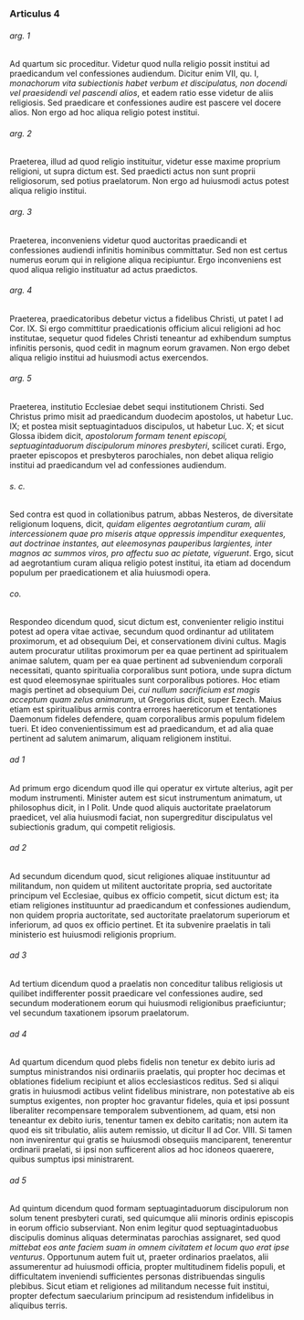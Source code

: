 ### Articulus 4

###### arg. 1
Ad quartum sic proceditur. Videtur quod nulla religio possit institui ad praedicandum vel confessiones audiendum. Dicitur enim VII, qu. I, *monachorum vita subiectionis habet verbum et discipulatus, non docendi vel praesidendi vel pascendi alios*, et eadem ratio esse videtur de aliis religiosis. Sed praedicare et confessiones audire est pascere vel docere alios. Non ergo ad hoc aliqua religio potest institui.

###### arg. 2
Praeterea, illud ad quod religio instituitur, videtur esse maxime proprium religioni, ut supra dictum est. Sed praedicti actus non sunt proprii religiosorum, sed potius praelatorum. Non ergo ad huiusmodi actus potest aliqua religio institui.

###### arg. 3
Praeterea, inconveniens videtur quod auctoritas praedicandi et confessiones audiendi infinitis hominibus committatur. Sed non est certus numerus eorum qui in religione aliqua recipiuntur. Ergo inconveniens est quod aliqua religio instituatur ad actus praedictos.

###### arg. 4
Praeterea, praedicatoribus debetur victus a fidelibus Christi, ut patet I ad Cor. IX. Si ergo committitur praedicationis officium alicui religioni ad hoc institutae, sequetur quod fideles Christi teneantur ad exhibendum sumptus infinitis personis, quod cedit in magnum eorum gravamen. Non ergo debet aliqua religio institui ad huiusmodi actus exercendos.

###### arg. 5
Praeterea, institutio Ecclesiae debet sequi institutionem Christi. Sed Christus primo misit ad praedicandum duodecim apostolos, ut habetur Luc. IX; et postea misit septuagintaduos discipulos, ut habetur Luc. X; et sicut Glossa ibidem dicit, *apostolorum formam tenent episcopi, septuagintaduorum discipulorum minores presbyteri*, scilicet curati. Ergo, praeter episcopos et presbyteros parochiales, non debet aliqua religio institui ad praedicandum vel ad confessiones audiendum.

###### s. c.
Sed contra est quod in collationibus patrum, abbas Nesteros, de diversitate religionum loquens, dicit, *quidam eligentes aegrotantium curam, alii intercessionem quae pro miseris atque oppressis impenditur exequentes, aut doctrinae instantes, aut eleemosynas pauperibus largientes, inter magnos ac summos viros, pro affectu suo ac pietate, viguerunt*. Ergo, sicut ad aegrotantium curam aliqua religio potest institui, ita etiam ad docendum populum per praedicationem et alia huiusmodi opera.

###### co.
Respondeo dicendum quod, sicut dictum est, convenienter religio institui potest ad opera vitae activae, secundum quod ordinantur ad utilitatem proximorum, et ad obsequium Dei, et conservationem divini cultus. Magis autem procuratur utilitas proximorum per ea quae pertinent ad spiritualem animae salutem, quam per ea quae pertinent ad subveniendum corporali necessitati, quanto spiritualia corporalibus sunt potiora, unde supra dictum est quod eleemosynae spirituales sunt corporalibus potiores. Hoc etiam magis pertinet ad obsequium Dei, *cui nullum sacrificium est magis acceptum quam zelus animarum*, ut Gregorius dicit, super Ezech. Maius etiam est spiritualibus armis contra errores haereticorum et tentationes Daemonum fideles defendere, quam corporalibus armis populum fidelem tueri. Et ideo convenientissimum est ad praedicandum, et ad alia quae pertinent ad salutem animarum, aliquam religionem institui.

###### ad 1
Ad primum ergo dicendum quod ille qui operatur ex virtute alterius, agit per modum instrumenti. Minister autem est sicut instrumentum animatum, ut philosophus dicit, in I Polit. Unde quod aliquis auctoritate praelatorum praedicet, vel alia huiusmodi faciat, non supergreditur discipulatus vel subiectionis gradum, qui competit religiosis.

###### ad 2
Ad secundum dicendum quod, sicut religiones aliquae instituuntur ad militandum, non quidem ut militent auctoritate propria, sed auctoritate principum vel Ecclesiae, quibus ex officio competit, sicut dictum est; ita etiam religiones instituuntur ad praedicandum et confessiones audiendum, non quidem propria auctoritate, sed auctoritate praelatorum superiorum et inferiorum, ad quos ex officio pertinet. Et ita subvenire praelatis in tali ministerio est huiusmodi religionis proprium.

###### ad 3
Ad tertium dicendum quod a praelatis non conceditur talibus religiosis ut quilibet indifferenter possit praedicare vel confessiones audire, sed secundum moderationem eorum qui huiusmodi religionibus praeficiuntur; vel secundum taxationem ipsorum praelatorum.

###### ad 4
Ad quartum dicendum quod plebs fidelis non tenetur ex debito iuris ad sumptus ministrandos nisi ordinariis praelatis, qui propter hoc decimas et oblationes fidelium recipiunt et alios ecclesiasticos reditus. Sed si aliqui gratis in huiusmodi actibus velint fidelibus ministrare, non potestative ab eis sumptus exigentes, non propter hoc gravantur fideles, quia et ipsi possunt liberaliter recompensare temporalem subventionem, ad quam, etsi non teneantur ex debito iuris, tenentur tamen ex debito caritatis; non autem ita quod eis sit tribulatio, aliis autem remissio, ut dicitur II ad Cor. VIII. Si tamen non invenirentur qui gratis se huiusmodi obsequiis manciparent, tenerentur ordinarii praelati, si ipsi non sufficerent alios ad hoc idoneos quaerere, quibus sumptus ipsi ministrarent.

###### ad 5
Ad quintum dicendum quod formam septuagintaduorum discipulorum non solum tenent presbyteri curati, sed quicumque alii minoris ordinis episcopis in eorum officio subserviant. Non enim legitur quod septuagintaduobus discipulis dominus aliquas determinatas parochias assignaret, sed quod *mittebat eos ante faciem suam in omnem civitatem et locum quo erat ipse venturus*. Opportunum autem fuit ut, praeter ordinarios praelatos, alii assumerentur ad huiusmodi officia, propter multitudinem fidelis populi, et difficultatem inveniendi sufficientes personas distribuendas singulis plebibus. Sicut etiam et religiones ad militandum necesse fuit institui, propter defectum saecularium principum ad resistendum infidelibus in aliquibus terris.


